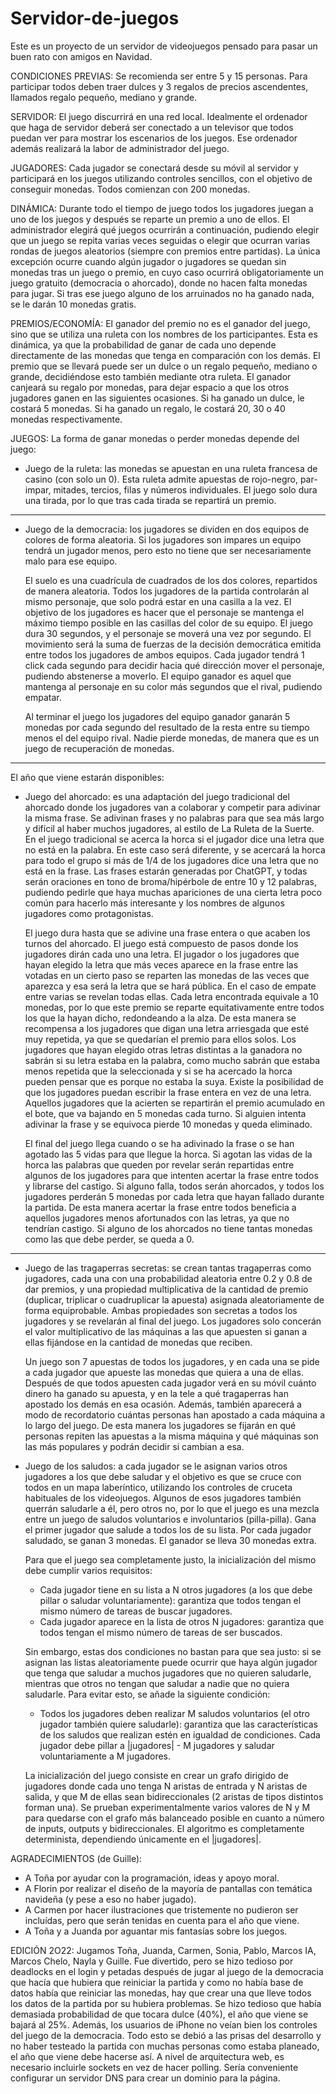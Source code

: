 # Servidor-de-juegos
Este es un proyecto de un servidor de videojuegos pensado para pasar un buen rato con amigos en Navidad.

CONDICIONES PREVIAS: Se recomienda ser entre 5 y 15 personas. Para participar todos deben traer dulces y 3 regalos de precios ascendentes, llamados regalo pequeño, mediano y grande.

SERVIDOR: El juego discurrirá en una red local. Idealmente el ordenador que haga de servidor deberá ser conectado a un televisor que todos puedan ver para mostrar los escenarios de los juegos. Ese ordenador además realizará la labor de administrador del juego.

JUGADORES: Cada jugador se conectará desde su móvil al servidor y participará en los juegos utilizando controles sencillos, con el objetivo de conseguir monedas. Todos comienzan con 200 monedas.

DINÁMICA: Durante todo el tiempo de juego todos los jugadores juegan a uno de los juegos y después se reparte un premio a uno de ellos. El administrador elegirá qué juegos ocurrirán a continuación, pudiendo elegir que un juego se repita varias veces seguidas o elegir que ocurran varias rondas de juegos aleatorios (siempre con premios entre partidas). La única excepción ocurre cuando algún jugador o jugadores se quedan sin monedas tras un juego o premio, en cuyo caso ocurrirá obligatoriamente un juego gratuito (democracia o ahorcado), donde no hacen falta monedas para jugar. Si tras ese juego alguno de los arruinados no ha ganado nada, se le darán 10 monedas gratis.

PREMIOS/ECONOMÍA: El ganador del premio no es el ganador del juego, sino que se utiliza una ruleta con los nombres de los participantes. Esta es dinámica, ya que la probabilidad de ganar de cada uno depende directamente de las monedas que tenga en comparación con los demás. El premio que se llevará puede ser un dulce o un regalo pequeño, mediano o grande, decidiéndose esto también mediante otra ruleta. El ganador canjeará su regalo por monedas, para dejar espacio a que los otros jugadores ganen en las siguientes ocasiones. Si ha ganado un dulce, le costará 5 monedas. Si ha ganado un regalo, le costará 20, 30 o 40 monedas respectivamente.

JUEGOS: La forma de ganar monedas o perder monedas depende del juego:

- Juego de la ruleta: las monedas se apuestan en una ruleta francesa de casino (con solo un 0). Esta ruleta admite apuestas de rojo-negro, par-impar, mitades, tercios, filas y números individuales. 
El juego solo dura una tirada, por lo que tras cada tirada se repartirá un premio.

--------------------------------------------------------------------------------------------------------------------------------------------------------------------

- Juego de la democracia: los jugadores se dividen en dos equipos de colores de forma aleatoria. Si los jugadores son impares un equipo tendrá un jugador menos, pero esto no tiene que ser necesariamente malo para ese equipo.

  El suelo es una cuadrícula de cuadrados de los dos colores, repartidos de manera aleatoria. Todos los jugadores de la partida controlarán al mismo personaje, que solo podrá estar en una casilla a la vez. El objetivo de los jugadores es hacer que el personaje se mantenga el máximo tiempo posible en las casillas del color de su equipo. El juego dura 30 segundos, y el personaje se moverá una vez por segundo. El movimiento será la suma de fuerzas de la decisión democrática emitida entre todos los jugadores de ambos equipos. Cada jugador tendrá 1 click cada segundo para decidir hacia qué dirección mover el personaje, pudiendo abstenerse a moverlo. El equipo ganador es aquel que mantenga al personaje en su color más segundos que el rival, pudiendo empatar.

  Al terminar el juego los jugadores del equipo ganador ganarán 5 monedas por cada segundo del resultado de la resta entre su tiempo menos el del equipo rival. Nadie pierde monedas, de manera que es un juego de recuperación de monedas.
  
--------------------------------------------------------------------------------------------------------------------------------------------------------------------

El año que viene estarán disponibles:

- Juego del ahorcado: es una adaptación del juego tradicional del ahorcado donde los jugadores van a colaborar y competir para adivinar la misma frase. Se adivinan frases y no palabras para que sea más largo y difícil al haber muchos jugadores, al estilo de La Ruleta de la Suerte. En el juego tradicional se acerca la horca si el jugador dice una letra que no está en la palabra. En este caso será diferente, y se acercará la horca para todo el grupo si más de 1/4 de los jugadores dice una letra que no está en la frase. Las frases estarán generadas por ChatGPT, y todas serán oraciones en tono de broma/hipérbole de entre 10 y 12 palabras, pudiendo pedirle que haya muchas apariciones de una cierta letra poco común para hacerlo más interesante y los nombres de algunos jugadores como protagonistas.
  
  El juego dura hasta que se adivine una frase entera o que acaben los turnos del ahorcado. El juego está compuesto de pasos donde los jugadores dirán cada uno una letra. El jugador o los jugadores que hayan elegido la letra que más veces aparece en la frase entre las votadas en un cierto paso se reparten las monedas de las veces que aparezca y esa será la letra que se hará pública. En el caso de empate entre varias se revelan todas ellas. Cada letra encontrada equivale a 10 monedas, por lo que este premio se reparte equitativamente entre todos los que la hayan dicho, redondeando a la alza. De esta manera se recompensa a los jugadores que digan una letra arriesgada que esté muy repetida, ya que se quedarían el premio para ellos solos. Los jugadores que hayan elegido otras letras distintas a la ganadora no sabrán si su letra estaba en la palabra, como mucho sabrán que estaba menos repetida que la seleccionada y si se ha acercado la horca pueden pensar que es porque no estaba la suya. Existe la posibilidad de que los jugadores puedan escribir la frase entera en vez de una letra. Aquellos jugadores que la acierten se repartirán el premio acumulado en el bote, que va bajando en 5 monedas cada turno. Si alguien intenta adivinar la frase y se equivoca pierde 10 monedas y queda eliminado.

  El final del juego llega cuando o se ha adivinado la frase o se han agotado las 5 vidas para que llegue la horca. Si agotan las vidas de la horca las palabras que queden por revelar serán repartidas entre algunos de los jugadores para que intenten acertar la frase entre todos y librarse del castigo. Si alguno falla, todos serán ahorcados, y todos los jugadores perderán 5 monedas por cada letra que hayan fallado durante la partida. De esta manera acertar la frase entre todos beneficia a aquellos jugadores menos afortunados con las letras, ya que no tendrían castigo. Si alguno de los ahorcados no tiene tantas monedas como las que debe perder, se queda a 0.

--------------------------------------------------------------------------------------------------------------------------------------------------------------------

- Juego de las tragaperras secretas: se crean tantas tragaperras como jugadores, cada una con una probabilidad aleatoria entre 0.2 y 0.8 de dar premios, y una propiedad multiplicativa de la cantidad de premio (duplicar, triplicar o cuadruplicar la apuesta) asignada aleatoriamente de forma equiprobable. Ambas propiedades son secretas a todos los jugadores y se revelarán al final del juego. Los jugadores solo concerán el valor multiplicativo de las máquinas a las que apuesten si ganan a ellas fijándose en la cantidad de monedas que reciben.

  Un juego son 7 apuestas de todos los jugadores, y en cada una se pide a cada jugador que apueste las monedas que quiera a una de ellas. Después de que todos apuesten cada jugador verá en su móvil cuánto dinero ha ganado su apuesta, y en la tele a qué tragaperras han apostado los demás en esa ocasión. Además, también aparecerá a modo de recordatorio cuántas personas han apostado a cada máquina a lo largo del juego. De esta manera los jugadores se fijarán en qué personas repiten las apuestas a la misma máquina y qué máquinas son las más populares y podrán decidir si cambian a esa.

- Juego de los saludos: a cada jugador se le asignan varios otros jugadores a los que debe saludar y el objetivo es que se cruce con todos en un mapa laberíntico, utilizando los controles de cruceta habituales de los videojuegos. Algunos de esos jugadores también querrán saludarle a él, pero otros no, por lo que el juego es una mezcla entre un juego de saludos voluntarios e involuntarios (pilla-pilla). Gana el primer jugador que salude a todos los de su lista. Por cada jugador saludado, se ganan 3 monedas. El ganador se lleva 30 monedas extra.

  Para que el juego sea completamente justo, la inicialización del mismo debe cumplir varios requisitos:
  - Cada jugador tiene en su lista a N otros jugadores (a los que debe pillar o saludar voluntariamente): garantiza que todos tengan el mismo número de tareas de buscar jugadores.
  - Cada jugador aparece en la lista de otros N jugadores: garantiza que todos tengan el mismo número de tareas de ser buscados.
  
  Sin embargo, estas dos condiciones no bastan para que sea justo: si se asignan las listas aleatoriamente puede ocurrir que haya algún jugador que tenga que saludar a muchos jugadores que no quieren saludarle, mientras que otros no tengan que saludar a nadie que no quiera saludarle. Para evitar esto, se añade la siguiente condición:
  - Todos los jugadores deben realizar M saludos voluntarios (el otro jugador también quiere saludarle): garantiza que las características de los saludos que realizan estén en igualdad de condiciones. Cada jugador debe pillar a |jugadores| - M jugadores y saludar voluntariamente a M jugadores.
  
  La inicialización del juego consiste en crear un grafo dirigido de jugadores donde cada uno tenga N aristas de entrada y N aristas de salida, y que M de ellas sean bidireccionales (2 aristas de tipos distintos forman una). Se prueban experimentalmente varios valores de N y M para quedarse con el grafo más balanceado posible en cuanto a número de inputs, outputs y bidireccionales. El algoritmo es completamente determinista, dependiendo únicamente en el |jugadores|.

AGRADECIMIENTOS (de Guille): 
- A Toña por ayudar con la programación, ideas y apoyo moral.
- A Florin por realizar el diseño de la mayoría de pantallas con temática navideña (y pese a eso no haber jugado).
- A Carmen por hacer ilustraciones que tristemente no pudieron ser incluídas, pero que serán tenidas en cuenta para el año que viene.
- A Toña y a Juanda por aguantar mis fantasías sobre los juegos.

EDICIÓN 2O22: Jugamos Toña, Juanda, Carmen, Sonia, Pablo, Marcos IA, Marcos Chelo, Nayla y Guille. Fue divertido, pero se hizo tedioso por deadlocks en el login y petadas después de jugar al juego de la democracia que hacía que hubiera que reiniciar la partida y como no había base de datos había que reiniciar las monedas, hay que crear una que lleve todos los datos de la partida por su hubiera problemas. Se hizo tedioso que había demasiada probabilidad de que tocara dulce (40%), el año que viene se bajará al 25%. Además, los usuarios de iPhone no veían bien los controles del juego de la democracia. Todo esto se debió a las prisas del desarrollo y no haber testeado la partida con muchas personas como estaba planeado, el año que viene debe hacerse así. A nivel de arquitectura web, es necesario incluirle sockets en vez de hacer polling. Sería conveniente configurar un servidor DNS para crear un dominio para la página.
